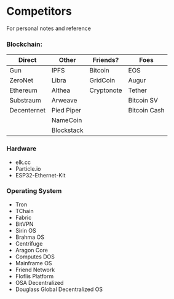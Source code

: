 # Competitors
For personal notes and reference

### Blockchain:

| Direct      | Other      | Friends?    | Foes         |
|-------------|------------|------------|--------------|
| Gun         | IPFS       | Bitcoin    | EOS          |
| ZeroNet     | Libra      | GridCoin   | Augur        |
| Ethereum    | Althea     | Cryptonote | Tether       |
| Substraum   | Arweave    |            | Bitcoin SV   |
| Decenternet | Pied Piper |            | Bitcoin Cash |
|             | NameCoin   |            |              |
|             | Blockstack |            |              |

### Hardware
- elk.cc
- Particle.io
- ESP32-Ethernet-Kit

### Operating System
- Tron
- TChain
- Fabric
- BitVPN
- Sirin OS
- Brahma OS
- Centrifuge
- Aragon Core
- Computes DOS
- Mainframe OS
- Friend Network
- Floflis Platform
- OSA Decentralized
- Douglass Global Decentralized OS
